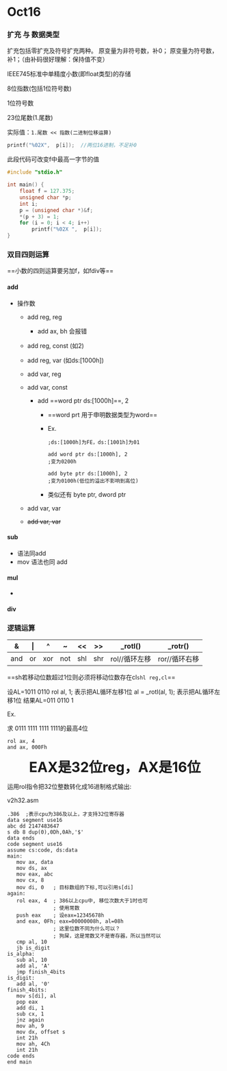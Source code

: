 # Oct16

### 扩充 与 数据类型

扩充包括零扩充及符号扩充两种。
原变量为非符号数，补0；
原变量为符号数，补1；（由补码很好理解：保持值不变）



IEEE745标准中单精度小数(即float类型)的存储

8位指数(包括1位符号数)

1位符号数

23位尾数(1.尾数)

实际值：`1.尾数 << 指数(二进制位移运算)` 



```c
printf("%02X",  p[i]);  //两位16进制，不足补0
```



此段代码可改变f中最高一字节的值

```c
#include "stdio.h"

int main() {
	float f = 127.375;
	unsigned char *p;
	int i;
	p = (unsigned char *)&f;
	*(p + 3) = 1;
	for (i = 0; i < 4; i++)
		printf("%02X ",  p[i]);
}
```



### 双目四则运算

==小数的四则运算要另加f，如fdiv等==

#### add

* 操作数
  * add reg, reg

    * add ax, bh 会报错

  * add reg, const (如2)

  * add reg, var (如ds:[1000h])

  * add var, reg

  * add var, const 

    * add ==word ptr ds:[1000h]==, 2

      * ==word prt 用于申明数据类型为word==

      * Ex.

        ```assembly
        ;ds:[1000h]为FE，ds:[1001h]为01

        add word ptr ds:[1000h], 2
        ;变为0200h

        add byte ptr ds:[1000h], 2
        ;变为0100h(低位的溢出不影响到高位)
        ```



      * 类似还有 byte ptr, dword ptr

  * add var, var

  * ~~add var, var~~

#### sub

* 语法同add
* mov 语法也同 add

#### mul

* 

#### div

### 逻辑运算

|  &   |  \|  |  ^   |  ~   |  <<  |  >>  |    _rotl()    |    _rotr()    |
| :--: | :--: | :--: | :--: | :--: | :--: | :-----------: | :-----------: |
| and  |  or  | xor  | not  | shl  | shr  | rol//循环左移 | ror//循环右移 |

==sh若移动位数超过1位则必须将移动位数存在cl`shl reg,cl`==

设AL=1011 0110
rol al, 1; 表示把AL循环左移1位
al = _rotl(al, 1); 表示把AL循环左移1位
结果AL=011 0110 1



Ex.

求 0111 1111 1111 1111的最高4位

```assembly
rol ax, 4
and ax, 000Fh
```



<center><b><font size = '6'>EAX是32位reg，AX是16位</font></b></center>

运用rol指令把32位整数转化成16进制格式输出:

v2h32.asm

```assembly
.386  ;表示cpu为386及以上，才支持32位寄存器
data segment use16
abc dd 2147483647
s db 8 dup(0),0Dh,0Ah,'$'
data ends
code segment use16
assume cs:code, ds:data
main:
   mov ax, data
   mov ds, ax
   mov eax, abc
   mov cx, 8
   mov di, 0   ; 目标数组的下标,可以引用s[di]
again:
   rol eax, 4  ; 386以上cpu中, 移位次数大于1时也可
               ; 使用常数
   push eax    ; 设eax=12345678h
   and eax, 0Fh; eax=00000008h, al=08h
               ; 这里位数不同为什么可以？
               ; 狗屎，这是常数又不是寄存器，所以当然可以
   cmp al, 10
   jb is_digit
is_alpha:
   sub al, 10
   add al, 'A'
   jmp finish_4bits
is_digit:
   add al, '0'
finish_4bits:
   mov s[di], al
   pop eax
   add di, 1
   sub cx, 1
   jnz again
   mov ah, 9
   mov dx, offset s
   int 21h
   mov ah, 4Ch
   int 21h
code ends
end main
```











